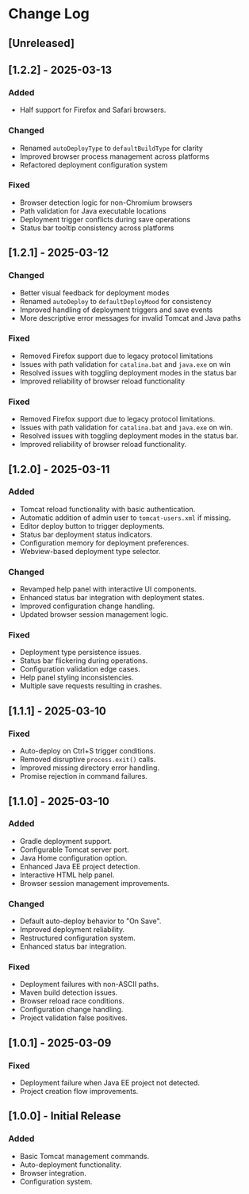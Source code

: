 # Change Log

## [Unreleased]

## [1.2.2] - 2025-03-13
### Added
- Half support for Firefox and Safari browsers.

### Changed
- Renamed `autoDeployType` to `defaultBuildType` for clarity
- Improved browser process management across platforms
- Refactored deployment configuration system

### Fixed
- Browser detection logic for non-Chromium browsers
- Path validation for Java executable locations
- Deployment trigger conflicts during save operations
- Status bar tooltip consistency across platforms

## [1.2.1] - 2025-03-12
### Changed
- Better visual feedback for deployment modes
- Renamed `autoDeploy` to `defaultDeployMood` for consistency
- Improved handling of deployment triggers and save events
- More descriptive error messages for invalid Tomcat and Java paths

### Fixed
- Removed Firefox support due to legacy protocol limitations
- Issues with path validation for `catalina.bat` and `java.exe` on win
- Resolved issues with toggling deployment modes in the status bar
- Improved reliability of browser reload functionality

### Fixed
- Removed Firefox support due to legacy protocol limitations.
- Issues with path validation for `catalina.bat` and `java.exe` on win.
- Resolved issues with toggling deployment modes in the status bar.
- Improved reliability of browser reload functionality.

## [1.2.0] - 2025-03-11
### Added
- Tomcat reload functionality with basic authentication.
- Automatic addition of admin user to `tomcat-users.xml` if missing.
- Editor deploy button to trigger deployments.
- Status bar deployment status indicators.
- Configuration memory for deployment preferences.
- Webview-based deployment type selector.

### Changed
- Revamped help panel with interactive UI components.
- Enhanced status bar integration with deployment states.
- Improved configuration change handling.
- Updated browser session management logic.

### Fixed
- Deployment type persistence issues.
- Status bar flickering during operations.
- Configuration validation edge cases.
- Help panel styling inconsistencies.
- Multiple save requests resulting in crashes.

## [1.1.1] - 2025-03-10
### Fixed
- Auto-deploy on Ctrl+S trigger conditions.
- Removed disruptive `process.exit()` calls.
- Improved missing directory error handling.
- Promise rejection in command failures.

## [1.1.0] - 2025-03-10
### Added
- Gradle deployment support.
- Configurable Tomcat server port.
- Java Home configuration option.
- Enhanced Java EE project detection.
- Interactive HTML help panel.
- Browser session management improvements.

### Changed
- Default auto-deploy behavior to "On Save".
- Improved deployment reliability.
- Restructured configuration system.
- Enhanced status bar integration.

### Fixed
- Deployment failures with non-ASCII paths.
- Maven build detection issues.
- Browser reload race conditions.
- Configuration change handling.
- Project validation false positives.

## [1.0.1] - 2025-03-09
### Fixed
- Deployment failure when Java EE project not detected.
- Project creation flow improvements.

## [1.0.0] - Initial Release
### Added
- Basic Tomcat management commands.
- Auto-deployment functionality.
- Browser integration.
- Configuration system.